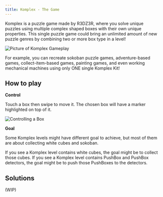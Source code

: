 ```yaml
---
title: Komplex - The Game
---
```

Komplex is a puzzle game made by R3DZ3R, where you solve unique puzzles using multiple complex shaped boxes with their own unique properties. This single puzzle game could bring an unlimited amount of new puzzle genres by combining two or more box type in a level!

![Picture of Komplex Gameplay](https://media.discordapp.net/attachments/815825363006521374/883498011009900564/20210904_064349.jpg)

For example, you can recreate sokoban puzzle games, adventure-based games, collect-item-based games, painting games, and even working mechanical machines using only ONE single Komplex Kit!

## How to play

**Control**

Touch a box then swipe to move it. The chosen box will have a marker highlighted on top of it.

![Controlling a Box](https://media.discordapp.net/attachments/815825363006521374/883505247950082048/20210904_071251.jpg)

**Goal**

Some Komplex levels might have different goal to achieve, but most of them are about collecting white cubes and sokoban.

If you see a Komplex level contains white cubes, the goal might be to collect those cubes. If you see a Komplex level contains PushBox and PushBox detectors, the goal might be to push those PushBoxes to the detectors.

## Solutions

(WIP)
